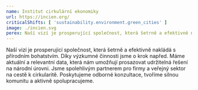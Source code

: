 ```yaml
---
name: Institut cirkulární ekonomiky
url: https://incien.org/
criticalShifts: [ 'sustainability.environment.green_cities' ]
image: ./incien.svg
perex: Naší vizí je prosperující společnost, která šetrně a efektivně nakládá s přírodním bohatstvím.
---
```


Naší vizí je prosperující společnost, která šetrně a efektivně nakládá s přírodním bohatstvím. Díky výzkumné činnosti jsme o krok napřed. Máme aktuální a relevantní data, která nám umožňují prosazovat udržitelná řešení na národní úrovni. Jsme spolehlivým partnerem pro firmy a veřejný sektor na cestě k cirkularitě. Poskytujeme odborné konzultace, tvoříme silnou komunitu a aktivně spolupracujeme.